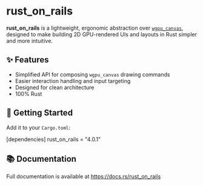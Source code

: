 # rust_on_rails

**rust_on_rails** is a lightweight, ergonomic abstraction over [`wgpu_canvas`](https://crates.io/crates/wgpu_canvas), designed to make building 2D GPU-rendered UIs and layouts in Rust simpler and more intuitive.

## ✨ Features

- Simplified API for composing `wgpu_canvas` drawing commands
- Easier interaction handling and input targeting
- Designed for clean architecture
- 100% Rust

## 🚀 Getting Started

Add it to your `Cargo.toml`:

[dependencies]
rust_on_rails = "4.0.1"

## 📚 Documentation
Full documentation is available at https://docs.rs/rust_on_rails

